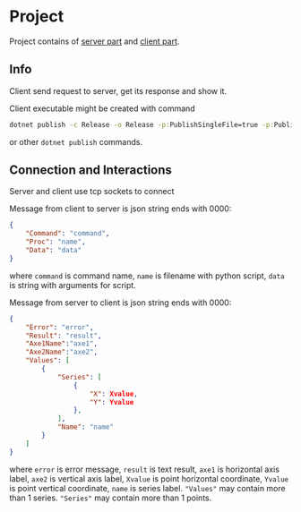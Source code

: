 # Project

Project contains of [server part](https://github.com/kiarro/Crossplatform_Server) and [client part](https://github.com/kiarro/Crossplatform_Client).

## Info

Client send request to server, get its response and show it.

Client executable might be created with command

``` cmd
dotnet publish -c Release -o Release -p:PublishSingleFile=true -p:PublishTrimmed=true -r win-x64
```

or other `dotnet publish` commands.

## Connection and Interactions

Server and client use tcp sockets to connect

Message from client to server is json string ends with 0000:

``` json
{
    "Command": "command",
    "Proc": "name",
    "Data": "data"
}
```

where `command` is command name, `name` is filename with python script, `data` is string with arguments for script.

Message from server to client is json string ends with 0000:

``` json
{
    "Error": "error",
    "Result": "result",
    "Axe1Name":"axe1",
    "Axe2Name":"axe2",
    "Values": [
        {
            "Series": [
                {
                    "X": Xvalue,
                    "Y": Yvalue
                },
            ],
            "Name": "name"
        }
    ]
}
```

where `error` is error message, `result` is text result, `axe1` is horizontal axis label, `axe2` is vertical axis label, `Xvalue` is point horizontal coordinate, `Yvalue` is point vertical coordinate, `name` is series label. `"Values"` may contain more than 1 series. `"Series"` may contain more than 1 points.
